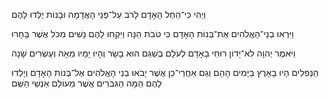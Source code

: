 
וַיְהִי כִּי־הֵחֵל הָאָדָם לָרֹב עַל־פְּנֵי הָאֲדָמָה
וּבָנוֹת יֻלְּדוּ לָהֶם

וַיִּרְאוּ בְנֵי־הָאֱלֹהִים אֶת־בְּנוֹת הָאָדָם
כִּי טֹבֹת הֵנָּה
וַיִּקְחוּ לָהֶם נָשִׁים מִכֹּל אֲשֶׁר בָּחָרוּ

וַיֹּאמֶר יְהוָה לֹא־יָדוֹן רוּחִי בָאָדָם לְעֹלָם
בְּשַׁגַּם הוּא בָשָׂר
וְהָיוּ יָמָיו מֵאָה וְעֶשְׂרִים שָׁנָה

הַנְּפִלִים הָיוּ בָאָרֶץ בַּיָּמִים הָהֵם
וְגַם אַחֲרֵי־כֵן
אֲשֶׁר יָבֹאוּ בְנֵי הָאֱלֹהִים אֶל־בְּנוֹת הָאָדָם
וְיָלְדוּ לָהֶם הֵמָּה הַגִּבֹּרִים
אֲשֶׁר מֵעוֹלָם אַנְשֵׁי הַשֵּׁם
